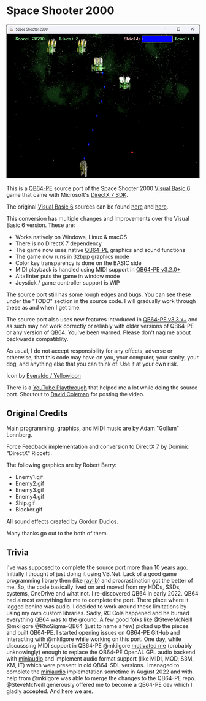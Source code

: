 # Space Shooter 2000

![Screenshot](screenshot.png)

This is a [QB64-PE](https://github.com/QB64-Phoenix-Edition/QB64pe) source port of the Space Shooter 2000 [Visual Basic 6](https://winworldpc.com/product/microsoft-visual-bas/60) game that came with Microsoft's [DirectX 7 SDK](https://github.com/oxiKKK/dx7sdk/tree/main/dx7sdk-700.1/samples/multimedia/vbsamples/dxmisc/src/spaceshooter).

The original [Visual Basic 6](https://winworldpc.com/product/microsoft-visual-bas/60) sources can be found [here](https://github.com/oxiKKK/dx7sdk/tree/main/dx7sdk-700.1/samples/multimedia/vbsamples/dxmisc/src/spaceshooter) and [here](https://github.com/orbitersim/orbiter/tree/main/Extern/mssdk_dx7/samples/Multimedia/VBSamples/DXMisc/src/SpaceShooter).

This conversion has multiple changes and improvements over the Visual Basic 6 version. These are:

- Works natively on Windows, Linux & macOS
- There is no DirectX 7 dependency
- The game now uses native [QB64-PE](https://github.com/QB64-Phoenix-Edition/QB64pe) graphics and sound functions
- The game now runs in 32bpp graphics mode
- Color key transparency is done on the BASIC side
- MIDI playback is handled using MIDI support in [QB64-PE v3.2.0+](https://github.com/QB64-Phoenix-Edition/QB64pe/releases)
- Alt+Enter puts the game in window mode
- Joystick / game controller support is WIP

The source port still has some rough edges and bugs. You can see these under the "TODO" section in the source code. I will gradually work through these as and when I get time.

The source port also uses new features introduced in [QB64-PE v3.3.x+](https://github.com/QB64-Phoenix-Edition/QB64pe/releases) and as such may not work correctly or reliably with older versions of QB64-PE or any version of QB64. You've been warned. Please don't nag me about backwards compatiblity.

As usual, I do not accept responsibility for any effects, adverse or otherwise, that this code may have on you, your computer, your sanity, your dog, and anything else that you can think of. Use it at your own risk.

Icon by [Everaldo / Yellowicon](https://iconarchive.com/artist/everaldo.html)

There is a [YouTube Playthrough](https://www.youtube.com/watch?v=LnUwmS-mYPA) that helped me a lot while doing the source port. Shoutout to [David Coleman](https://www.youtube.com/user/TheFieryDreamer) for posting the video.

## Original Credits

Main programming, graphics, and MIDI music are by Adam "Gollum" Lonnberg.

Force Feedback implementation and conversion to DirectX 7 by Dominic "DirectX" Riccetti.

The following graphics are by Robert Barry:

- Enemy1.gif
- Enemy2.gif
- Enemy3.gif
- Enemy4.gif
- Ship.gif
- Blocker.gif

All sound effects created by Gordon Duclos.

Many thanks go out to the both of them.

## Trivia

I've was supposed to complete the source port more than 10 years ago. Initially I thought of just doing it using VB.Net. Lack of a good game programming library then (like [raylib](https://www.raylib.com/)) and procrastination got the better of me. So, the code basically lived on and moved from my HDDs, SSDs, systems, OneDrive and what not. I re-discovered QB64 in early 2022. QB64 had almost everything for me to complete the port. There place where it lagged behind was audio. I decided to work around these limitations by using my own custom libraries. Sadly, RC Cola happened and he burned everything QB64 was to the ground. A few good folks like @SteveMcNeill @mkilgore @RhoSigma-QB64 (just to name a few) picked up the pieces and built QB64-PE. I started opening issues on QB64-PE GitHub and interacting with @mkilgore while working on this port. One day, while discusssing MIDI support in QB64-PE @mkilgore [motivated me](https://github.com/QB64-Phoenix-Edition/QB64pe/issues/115#issuecomment-1176112854) (probably unknowingly) enough to replace the QB64-PE OpenAL GPL audio backend with [miniaudio](https://miniaud.io/) and implement audio format support (like MIDI, MOD, S3M, XM, IT) which were present in old QB64-SDL versions. I managed to complete the [miniaudio](https://miniaud.io/) implemetation sometime in August 2022 and with help from @mkilgore was able to merge the changes to the QB64-PE repo. @SteveMcNeill generously offered me to become a QB64-PE dev which I gladly accepted. And here we are.
